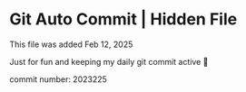 # Git Auto Commit | Hidden File

This file was added Feb 12, 2025

Just for fun and keeping my daily git commit active 🤪

commit number: 2023225
